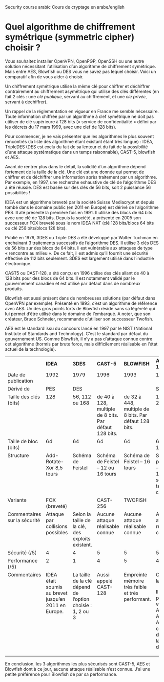 Security course arabic
Cours de cryptage en arabe/english



<h1 class="entry-title">Quel algorithme de chiffrement symétrique (symmetric cipher) choisir ?</h1></header><div class="entry-content"> <script>AmpedSense.OptimizeAdSpot('AP'); AmpedSense.OptimizeAdSpot('IL'); AmpedSense.OptimizeAdSpot('IR');</script><p>Vous souhaitez installer OpenVPN, OpenPGP, OpenSSH ou une autre solution nécessitant l’utilisation d’un algorithme de chiffrement symétrique. Mais entre AES, Blowfish ou DES vous ne savez pas lequel choisir. Voici un comparatif afin de vous aider à choisir.</p><script>AmpedSense.OptimizeAdSpot('PL'); AmpedSense.OptimizeAdSpot('PC'); AmpedSense.OptimizeAdSpot('PR');</script> <p>Un chiffrement symétrique utilise la même clé pour chiffrer et déchiffrer contrairement au chiffrement asymétrique qui utilise des clés différentes (en fait 2 clés : une <i>clé publique</i>, servant au chiffrement, et une <i>clé privée</i>, servant à déchiffrer).</p><p>Un rappel de la réglementation en vigueur en France me semble nécessaire. Toute information chiffrée par un algorithme à clef symétrique ne doit pas utiliser de clé supérieure à 128 bits («&nbsp;service de confidentialité&nbsp;» défini par les décrets du 17 mars 1999, avec une clef de 128 bits).</p><script>AmpedSense.OptimizeAdSpot('1L'); AmpedSense.OptimizeAdSpot('1C'); AmpedSense.OptimizeAdSpot('1R');</script> <p>Pour commencer, je ne vais présenter que les algorithmes le plus souvent rencontrés (la liste des algorithme étant existant étant très longue) : IDEA, TripleDES (DES est exclu du fait de sa lenteur et du fait de la possibilité d’une attaque systématique dans un temps raisonnable), CAST-5, blowfish et AES.</p><p>Avant de rentrer plus dans le détail, la solidité d’un algorithme dépend fortement de la taille de la clé. Une clé est une donnée qui permet de chiffrer et de déchiffrer une information après traitement par un algorithme. Par exemple, en 1997, une recherche exhaustive de clé de l’algorithme DES a été réussie. DES est basée sur des clés de 56 bits, soit 2 puissance 56 possibilités !</p><p>IDEA est un algorithme breveté par la société Suisse Mediacrypt et depuis tombé dans le domaine public (en 2011 en Europe) est dérivé de l’algorithme PES. Il até présenté la première fois en 1991. Il utilise des blocs de 64 bits avec une clé de 128 bits. Depuis la société, a présenté en 2005 son successeur FOX breveté sous le nom IDEA NXT (clé 128 bits/blocs 64 bits ou clé 256 bits/blocs 128 bits).</p><p>Publié en 1979, 3DES ou Triple DES a été développé par Walter Tuchman en enchainant 3 traitements successifs de l’algorithme DES. Il utilise 3 clés DES de 56 bits sur des blocs de 64 bits. Il est vulnérable aux attaques de type «&nbsp;rencontre au milieu&nbsp;». De ce fait, il est admis qu’il fournit une sécurité effective de 112 bits seulement. 3DES est largement utilisé dans l’industrie électronique.</p><script>AmpedSense.OptimizeAdSpot('2L'); AmpedSense.OptimizeAdSpot('2C'); AmpedSense.OptimizeAdSpot('2R');</script><div style="float:right; padding: 10px; "><script async="" src="//pagead2.googlesyndication.com/pagead/js/adsbygoogle.js"></script>
<!-- Amped_Blo_Below_post -->
<ins class="adsbygoogle" style="display:block" data-ad-client="ca-pub-8079141533291181" data-ad-slot="5598975229" data-ad-format="auto" data-adsbygoogle-status="done"></ins>
<script>
(adsbygoogle = window.adsbygoogle || []).push({});
</script></div> <p>CAST5 ou CAST-128, a été conçu en 1996 utilise des clés allant de 40 à 128 bits pour des blocs de 64 bits. Il est notamment validé par le gouvernement canadien et est utilisé par défaut dans de nombreux produits.</p><p>Blowfish est aussi présent dans de nombreuses solutions (par défaut dans OpenVPN par exemple). Présenté en 1993, c’est un algorithme de référence avec AES. Un des gros points forts de Blowfish réside sans sa légèreté qui lui permet d’être utilisé dans le domaine de l’embarqué. A noter, que son créateur, Bruce Schneier, recommande d’utiliser son successeur Twofish.</p><p>AES est le standard issu du concours lancé en 1997 par le NIST (National Institute of Standards and Technology). C’est le standard par défaut du gouvernement US. Comme Blowfish, il n’y a pas d’attaque connue contre cet algorithme (hormis par brute force, mais difficilement réalisable en l’état actuel de la technologie).</p><script>AmpedSense.OptimizeAdSpot('3L'); AmpedSense.OptimizeAdSpot('3C'); AmpedSense.OptimizeAdSpot('3R');</script> <table cellspacing="0" cellpadding="0"><tbody><tr><td valign="middle"></td><td valign="middle"><b>IDEA</b></td><td valign="middle"><b>3DES</b></td><td valign="middle"><b>CAST-5</b></td><td valign="middle"><b>BLOWFISH</b></td><td valign="middle"><b>AES (128-192-256)</b></td></tr><tr><td valign="top">Date de publication</td><td valign="top">1992</td><td valign="top">1979</td><td valign="top">1996</td><td valign="top">1993</td><td valign="top">1998</td></tr><tr><td valign="top">Dérivé de</td><td valign="top">PES</td><td valign="top">DES</td><td valign="top"></td><td valign="top"></td><td valign="top">SQUARE</td></tr><tr><td valign="top">Taille des clés (bits)</td><td valign="top">128</td><td valign="top">56, 112 ou 168</td><td valign="top">de 40 à 128, multiple de 8 bits. Par défaut 128 bits.</td><td valign="top">de 32 à 448, multiple de 8 bits. Par défaut 128 bits.</td><td valign="top">128-192-256</td></tr><tr><td valign="top">Taille de bloc (bits)</td><td valign="top">64</td><td valign="top">64</td><td valign="top">64</td><td valign="top">64</td><td valign="top">64-128-128</td></tr><tr><td valign="top">Structure</td><td valign="top">Add-Rotate-Xor 8,5 tours</td><td valign="top">Schéma de Feistel</td><td valign="top">Schéma de Feistel – 12 ou 16 tours</td><td valign="top">Schéma de Feistel – 16 tours</td><td valign="top">Substitution, permutation – 10, 12 ou 14 tours selon la taille de la clé.</td></tr><tr><td valign="top">Variante</td><td valign="top">FOX (breveté)</td><td valign="top"></td><td valign="top">CAST-256</td><td valign="top">TWOFISH</td><td valign="top"></td></tr><tr><td valign="top">Commentaires sur la sécurité</td><td valign="top">Attaque par collisions possibles</td><td valign="top">Selon la taille de la clé, des exploits existent.</td><td valign="top">Aucune attaque réalisable connue</td><td valign="top">Aucune attaque réalisable connue</td><td valign="top">Aucune attaque réalisable connue</td></tr><tr><td valign="top">Sécurité (/5)</td><td valign="top">4</td><td valign="top">4</td><td valign="top">5</td><td valign="top">5</td><td valign="top">5</td></tr><tr><td valign="top">Performance (/5)</td><td valign="top">2</td><td valign="top">1</td><td valign="top">4</td><td valign="top">5</td><td valign="top">4</td></tr><tr><td valign="top">Commentaires</td><td valign="top">IDEA était soumis au brevet jusqu’en 2011 en Europe.</td><td valign="top">La taille de la clé dépend de l’option choisie : 1, 2 ou 3</td><td valign="top">Aussi appelé CAST-128</td><td valign="top">Empreinte mémoire très faible et très performant.</td><td valign="top">Certifié par la NSA.<p></p><p>Il existe plusieurs versions AES128, AES192 et AES256. le chiffre définissant la longueur de la clé.</p></td></tr></tbody></table><p>En conclusion, les 3 algorithmes les plus sécurisés sont CAST-5, AES et Blowfish dont à ce jour, aucune attaque réalisable n’est connue. J’ai une petite préférence pour Blowfish de par sa performance.</p>
